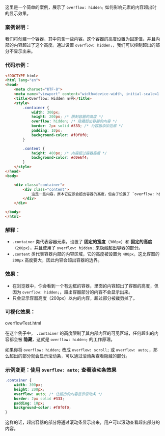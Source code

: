 这里是一个简单的案例，展示了 `overflow: hidden;` 如何影响元素的内容超出时的显示效果。

### 案例说明：
我们将创建一个容器，其中包含一些内容。这个容器的高度设置为固定值，并且内部的内容超过了这个高度。通过设置 `overflow: hidden;`，我们可以控制超出的部分不显示出来。

### 代码示例：

```html
<!DOCTYPE html>
<html lang="en">
<head>
    <meta charset="UTF-8">
    <meta name="viewport" content="width=device-width, initial-scale=1.0">
    <title>Overflow: Hidden 示例</title>
    <style>
        .container {
            width: 300px;
            height: 200px; /* 限制容器的高度 */
            overflow: hidden; /* 隐藏超出容器的内容 */
            border: 2px solid #333; /* 为容器添加边框 */
            padding: 10px;
            background-color: #f0f0f0;
        }

        .content {
            height: 400px; /* 内容超过容器高度 */
            background-color: #d0e6f4;
        }
    </style>
</head>
<body>

    <div class="container">
        <div class="content">
            这是一些内容，原本它应该会超出容器的高度，但由于设置了 `overflow: hidden;`，超出部分会被隐藏。
        </div>
    </div>

</body>
</html>
```

### 解释：
- `.container` 类代表容器元素，设置了 **固定的宽度**（`300px`）和 **固定的高度**（`200px`），并且使用了 `overflow: hidden;` 来隐藏超出容器的部分。
- `.content` 类代表容器内部的内容区域，它的高度被设置为 `400px`，这比容器的 `200px` 高度要大，因此内容会超出容器的边界。

### 效果：
- 在浏览器中，你会看到一个有边框的容器，里面的内容超出了容器的高度，但因为 `overflow: hidden;`，超出容器部分的内容不会显示出来。
- 只会显示容器高度（200px）以内的内容，超过部分被裁剪掉了。

### 可视化效果：

overflowTest.html


在这个例子中， `.container` 的高度限制了其内部内容的可见区域，任何超出的内容都会被 **隐藏**，这就是 `overflow: hidden;` 的工作原理。

如果你将 `overflow: hidden;` 改成 `overflow: scroll;` 或 `overflow: auto;`，那么超出的部分就会显示滚动条，可以通过滚动条查看隐藏的部分。

### 示例变更：使用 `overflow: auto;` 查看滚动条效果

```css
.container {
    width: 300px;
    height: 200px;
    overflow: auto; /* 让超出的内容显示滚动条 */
    border: 2px solid #333;
    padding: 10px;
    background-color: #f0f0f0;
}
```

这样的话，超出容器的部分将通过滚动条显示出来，用户可以滚动查看超出部分的内容。